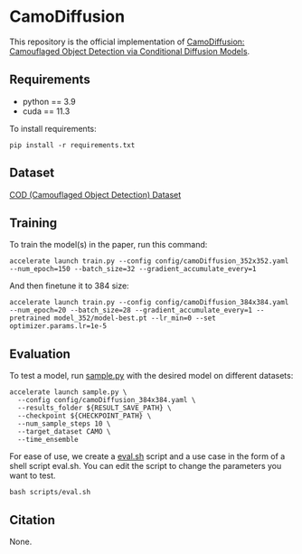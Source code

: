 [//]: # (>📋  A template README.md for code accompanying a Machine Learning paper)

# CamoDiffusion

This repository is the official implementation of [CamoDiffusion: Camouflaged Object Detection via
Conditional Diffusion Models](). 

[//]: # (>📋  Optional: include a graphic explaining your approach/main result, bibtex entry, link to demos, blog posts and tutorials)

## Requirements
- python == 3.9
- cuda == 11.3

To install requirements:

```setup
pip install -r requirements.txt
```

[//]: # (>📋  Describe how to set up the environment, e.g. pip/conda/docker commands, download datasets, etc...)

## Dataset
[COD (Camouflaged Object Detection) Dataset](https://github.com/lartpang/awesome-segmentation-saliency-dataset#camouflaged-object-detection-cod)

## Training

To train the model(s) in the paper, run this command:

```shell
accelerate launch train.py --config config/camoDiffusion_352x352.yaml --num_epoch=150 --batch_size=32 --gradient_accumulate_every=1
```
And then finetune it to 384 size:
```shell
accelerate launch train.py --config config/camoDiffusion_384x384.yaml --num_epoch=20 --batch_size=28 --gradient_accumulate_every=1 --pretrained model_352/model-best.pt --lr_min=0 --set optimizer.params.lr=1e-5
```

[//]: # (>📋  Describe how to train the models, with example commands on how to train the models in your paper, including the full training procedure and appropriate hyperparameters.)

## Evaluation
To test a model, run [sample.py](sample.py) with the desired model on different datasets:
```shell
accelerate launch sample.py \
  --config config/camoDiffusion_384x384.yaml \
  --results_folder ${RESULT_SAVE_PATH} \
  --checkpoint ${CHECKPOINT_PATH} \
  --num_sample_steps 10 \
  --target_dataset CAMO \
  --time_ensemble
```

For ease of use, we create a [eval.sh](scripts%2Feval.sh) script and a use case in the form of a shell script eval.sh.
You can edit the script to change the parameters you want to test.

```shell
bash scripts/eval.sh
```

[//]: # (>📋  Describe how to evaluate the trained models on benchmarks reported in the paper, give commands that produce the results &#40;section below&#41;.)

[//]: # (>📋  Include a table of results from your paper, and link back to the leaderboard for clarity and context. If your main result is a figure, include that figure and link to the command or notebook to reproduce it. )


## Citation

[//]: # (>📋  Pick a licence and describe how to contribute to your code repository. )
None.